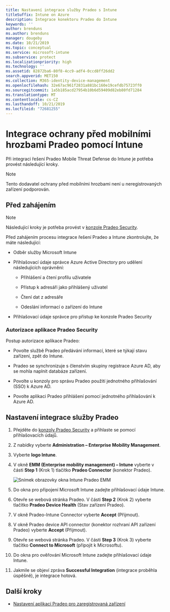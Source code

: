 ```yaml
---
title: Nastavení integrace služby Pradeo s Intune
titleSuffix: Intune on Azure
description: Integrace konektoru Pradeo do Intune
keywords: ''
author: brenduns
ms.author: brenduns
manager: dougeby
ms.date: 10/21/2019
ms.topic: conceptual
ms.service: microsoft-intune
ms.subservice: protect
ms.localizationpriority: high
ms.technology: ''
ms.assetid: 82872ba6-80f8-4cc9-adf4-0ccd8ff26dd2
search.appverid: MET150
ms.collection: M365-identity-device-management
ms.openlocfilehash: 32e67ac961f2831a881bc160e19cefdb75723ff0
ms.sourcegitcommit: 1a5b185acd27954b10b6d59409d82eb80fd71284
ms.translationtype: MT
ms.contentlocale: cs-CZ
ms.lasthandoff: 10/21/2019
ms.locfileid: "72681255"
---
```

# <a name="integrate-pradeo-mobile-threat-defense-with-intune"></a>Integrace ochrany před mobilními hrozbami Pradeo pomocí Intune

Při integraci řešení Pradeo Mobile Threat Defense do Intune je potřeba provést následující kroky.

> [!NOTE]  
> Tento dodavatel ochrany před mobilními hrozbami není u neregistrovaných zařízení podporován.

## <a name="before-you-begin"></a>Před zahájením

> [!NOTE]
> Následující kroky je potřeba provést v [konzole Pradeo Security](https://www.apps-security.com).

Před zahájením procesu integrace řešení Pradeo a Intune zkontrolujte, že máte následující:

- Odběr služby Microsoft Intune

- Přihlašovací údaje správce Azure Active Directory pro udělení následujících oprávnění:

  - Přihlášení a čtení profilu uživatele

  - Přístup k adresáři jako přihlášený uživatel

  - Čtení dat z adresáře

  - Odeslání informací o zařízení do Intune

- Přihlašovací údaje správce pro přístup ke konzole Pradeo Security

### <a name="pradeo-app-authorization"></a>Autorizace aplikace Pradeo Security

Postup autorizace aplikace Pradeo:

- Povolte službě Pradeo předávání informací, které se týkají stavu zařízení, zpět do Intune.

- Pradeo se synchronizuje s členstvím skupiny registrace Azure AD, aby se mohla naplnit databáze zařízení.

- Povolte u konzoly pro správu Pradeo použití jednotného přihlašování (SSO) k Azure AD.

- Povolte aplikaci Pradeo přihlášení pomocí jednotného přihlašování k Azure AD.

## <a name="to-set-up-pradeo-integration"></a>Nastavení integrace služby Pradeo

1. Přejděte do [konzoly Pradeo Security](https://www.apps-security.com) a přihlaste se pomocí přihlašovacích údajů.

2. Z nabídky vyberte **Administration – Enterprise Mobility Management**.

3. Vyberte **logo Intune**.

4. V okně **EMM (Enterprise mobility management) – Intune** vyberte v části **Step 1** (Krok 1) tlačítko **Pradeo Connector** (konektor Pradeo). 

    ![Snímek obrazovky okna Intune Pradeo EMM](./media/pradeo-mtd-connector-integration/pradeo_setup.png)

5. Do okna pro připojení Microsoft Intune zadejte přihlašovací údaje Intune.

5. Otevře se webová stránka Pradeo. V části **Step 2** (Krok 2) vyberte tlačítko **Pradeo Device Health** (Stav zařízení Pradeo).

7. V okně Pradeo-Intune Connector vyberte **Accept** (Přijmout). 

8. V okně Pradeo device API connector (konektor rozhraní API zařízení Pradeo) vyberte **Accept** (Přijmout).

9. Otevře se webová stránka Pradeo. V části **Step 3** (Krok 3) vyberte tlačítko **Connect to Microsoft** (připojit k Microsoftu). 

10. Do okna pro ověřování Microsoft Intune zadejte přihlašovací údaje Intune.

11. Jakmile se objeví zpráva **Successful Integration** (integrace proběhla úspěšně), je integrace hotová.

## <a name="next-steps"></a>Další kroky

- [Nastavení aplikací Pradeo pro zaregistrovaná zařízení](mtd-apps-ios-app-configuration-policy-add-assign.md)
